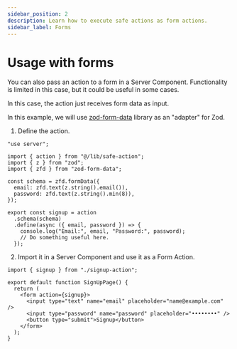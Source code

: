```yaml
---
sidebar_position: 2
description: Learn how to execute safe actions as form actions.
sidebar_label: Forms
---
```


# Usage with forms

You can also pass an action to a form in a Server Component. Functionality is limited in this case, but it could be useful in some cases.

In this case, the action just receives form data as input.

In this example, we will use [zod-form-data](https://www.npmjs.com/package/zod-form-data) library as an "adapter" for Zod.

1. Define the action.

```tsx title=src/app/signup-action.ts
"use server";

import { action } from "@/lib/safe-action";
import { z } from "zod";
import { zfd } from "zod-form-data";

const schema = zfd.formData({
  email: zfd.text(z.string().email()),
  password: zfd.text(z.string().min(8)),
});

export const signup = action
  .schema(schema)
  .define(async ({ email, password }) => {
    console.log("Email:", email, "Password:", password);
    // Do something useful here.
  });
```

2. Import it in a Server Component and use it as a Form Action.

```tsx title=src/app/signup/page.tsx
import { signup } from "./signup-action";

export default function SignUpPage() {
  return (
    <form action={signup}>
      <input type="text" name="email" placeholder="name@example.com" />
      <input type="password" name="password" placeholder="••••••••" />
      <button type="submit">Signup</button>
    </form>
  );
}
```

